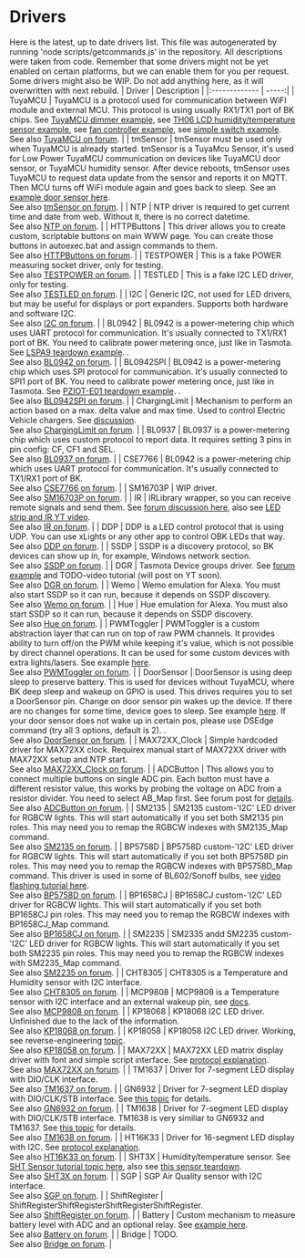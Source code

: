 # Drivers
Here is the latest, up to date drivers list.
This file was autogenerated by running 'node scripts/getcommands.js' in the repository.
All descriptions were taken from code.
Remember that some drivers might not be yet enabled on certain platforms,
but we can enable them for you per request. Some drivers might also be WIP.
Do not add anything here, as it will overwritten with next rebuild.
| Driver        | Description  |
|:------------- | -----:|
| TuyaMCU |  TuyaMCU is a protocol used for communication between WiFI module and external MCU. This protocol is using usually RX1/TX1 port of BK chips. See [TuyaMCU dimmer example](https://www.elektroda.com/rtvforum/topic3929151.html), see [TH06 LCD humidity/temperature sensor example](https://www.elektroda.com/rtvforum/topic3942730.html), see [fan controller example](https://www.elektroda.com/rtvforum/topic3908093.html), see [simple switch example](https://www.elektroda.com/rtvforum/topic3906443.html).<br/>See also [TuyaMCU on forum](https://www.elektroda.com/rtvforum/find.php?q=TuyaMCU). |
| tmSensor |  tmSensor must be used only when TuyaMCU is already started. tmSensor is a TuyaMcu Sensor, it's used for Low Power TuyaMCU communication on devices like TuyaMCU door sensor, or TuyaMCU humidity sensor. After device reboots, tmSensor uses TuyaMCU to request data update from the sensor and reports it on MQTT. Then MCU turns off WiFi module again and goes back to sleep. See an [example door sensor here](https://www.elektroda.com/rtvforum/topic3914412.html).<br/>See also [tmSensor on forum](https://www.elektroda.com/rtvforum/find.php?q=tmSensor). |
| NTP |  NTP driver is required to get current time and date from web. Without it, there is no correct datetime.<br/>See also [NTP on forum](https://www.elektroda.com/rtvforum/find.php?q=NTP). |
| HTTPButtons |  This driver allows you to create custom, scriptable buttons on main WWW page. You can create those buttons in autoexec.bat and assign commands to them.<br/>See also [HTTPButtons on forum](https://www.elektroda.com/rtvforum/find.php?q=HTTPButtons). |
| TESTPOWER |  This is a fake POWER measuring socket driver, only for testing.<br/>See also [TESTPOWER on forum](https://www.elektroda.com/rtvforum/find.php?q=TESTPOWER). |
| TESTLED |  This is a fake I2C LED driver, only for testing.<br/>See also [TESTLED on forum](https://www.elektroda.com/rtvforum/find.php?q=TESTLED). |
| I2C |  Generic I2C, not used for LED drivers, but may be useful for displays or port expanders. Supports both hardware and software I2C.<br/>See also [I2C on forum](https://www.elektroda.com/rtvforum/find.php?q=I2C). |
| BL0942 |  BL0942 is a power-metering chip which uses UART protocol for communication. It's usually connected to TX1/RX1 port of BK. You need to calibrate power metering once, just like in Tasmota. See [LSPA9 teardown example](https://www.elektroda.com/rtvforum/topic3887748.html). .<br/>See also [BL0942 on forum](https://www.elektroda.com/rtvforum/find.php?q=BL0942). |
| BL0942SPI |  BL0942 is a power-metering chip which uses SPI protocol for communication. It's usually connected to SPI1 port of BK. You need to calibrate power metering once, just like in Tasmota. See [PZIOT-E01 teardown example](https://www.elektroda.com/rtvforum/topic3945667.html). .<br/>See also [BL0942SPI on forum](https://www.elektroda.com/rtvforum/find.php?q=BL0942SPI). |
| ChargingLimit |  Mechanism to perform an action based on a max. delta value and max time. Used to control Electric Vehicle chargers. See [discussion](https://github.com/openshwprojects/OpenBK7231T_App/issues/892).<br/>See also [ChargingLimit on forum](https://www.elektroda.com/rtvforum/find.php?q=ChargingLimit). |
| BL0937 |  BL0937 is a power-metering chip which uses custom protocol to report data. It requires setting 3 pins in pin config: CF, CF1 and SEL.<br/>See also [BL0937 on forum](https://www.elektroda.com/rtvforum/find.php?q=BL0937). |
| CSE7766 |  BL0942 is a power-metering chip which uses UART protocol for communication. It's usually connected to TX1/RX1 port of BK.<br/>See also [CSE7766 on forum](https://www.elektroda.com/rtvforum/find.php?q=CSE7766). |
| SM16703P |  WIP driver.<br/>See also [SM16703P on forum](https://www.elektroda.com/rtvforum/find.php?q=SM16703P). |
| IR |  IRLibrary wrapper, so you can receive remote signals and send them. See [forum discussion here](https://www.elektroda.com/rtvforum/topic3920360.html), also see [LED strip and IR YT video](https://www.youtube.com/watch?v=KU0tDwtjfjw).<br/>See also [IR on forum](https://www.elektroda.com/rtvforum/find.php?q=IR). |
| DDP |  DDP is a LED control protocol that is using UDP. You can use xLights or any other app to control OBK LEDs that way.<br/>See also [DDP on forum](https://www.elektroda.com/rtvforum/find.php?q=DDP). |
| SSDP |  SSDP is a discovery protocol, so BK devices can show up in, for example, Windows network section.<br/>See also [SSDP on forum](https://www.elektroda.com/rtvforum/find.php?q=SSDP). |
| DGR |  Tasmota Device groups driver. See [forum example](https://www.elektroda.com/rtvforum/topic3925472.html) and TODO-video tutorial (will post on YT soon).<br/>See also [DGR on forum](https://www.elektroda.com/rtvforum/find.php?q=DGR). |
| Wemo |  Wemo emulation for Alexa. You must also start SSDP so it can run, because it depends on SSDP discovery.<br/>See also [Wemo on forum](https://www.elektroda.com/rtvforum/find.php?q=Wemo). |
| Hue |  Hue emulation for Alexa. You must also start SSDP so it can run, because it depends on SSDP discovery.<br/>See also [Hue on forum](https://www.elektroda.com/rtvforum/find.php?q=Hue). |
| PWMToggler |  PWMToggler is a custom abstraction layer that can run on top of raw PWM channels. It provides ability to turn off/on the PWM while keeping it's value, which is not possible by direct channel operations. It can be used for some custom devices with extra lights/lasers. See example [here](https://www.elektroda.com/rtvforum/topic3939064.html).<br/>See also [PWMToggler on forum](https://www.elektroda.com/rtvforum/find.php?q=PWMToggler). |
| DoorSensor |  DoorSensor is using deep sleep to preserve battery. This is used for devices without TuyaMCU, where BK deep sleep and wakeup on GPIO is used. This drives requires you to set a DoorSensor pin. Change on door sensor pin wakes up the device. If there are no changes for some time, device goes to sleep. See example [here](https://www.elektroda.com/rtvforum/topic3960149.html). If your door sensor does not wake up in certain pos, please use DSEdge command (try all 3 options, default is 2). .<br/>See also [DoorSensor on forum](https://www.elektroda.com/rtvforum/find.php?q=DoorSensor). |
| MAX72XX_Clock |  Simple hardcoded driver for MAX72XX clock. Requirex manual start of MAX72XX driver with MAX72XX setup and NTP start.<br/>See also [MAX72XX_Clock on forum](https://www.elektroda.com/rtvforum/find.php?q=MAX72XX_Clock). |
| ADCButton |  This allows you to connect multiple buttons on single ADC pin. Each button must have a different resistor value, this works by probing the voltage on ADC from a resistor divider. You need to select AB_Map first. See forum post for [details](https://www.elektroda.com/rtvforum/viewtopic.php?p=20541973#20541973).<br/>See also [ADCButton on forum](https://www.elektroda.com/rtvforum/find.php?q=ADCButton). |
| SM2135 |  SM2135 custom-'I2C' LED driver for RGBCW lights. This will start automatically if you set both SM2135 pin roles. This may need you to remap the RGBCW indexes with SM2135_Map command.<br/>See also [SM2135 on forum](https://www.elektroda.com/rtvforum/find.php?q=SM2135). |
| BP5758D |  BP5758D custom-'I2C' LED driver for RGBCW lights. This will start automatically if you set both BP5758D pin roles. This may need you to remap the RGBCW indexes with BP5758D_Map command. This driver is used in some of BL602/Sonoff bulbs, see [video flashing tutorial here](https://www.youtube.com/watch?v=L6d42IMGhHw).<br/>See also [BP5758D on forum](https://www.elektroda.com/rtvforum/find.php?q=BP5758D). |
| BP1658CJ |  BP1658CJ custom-'I2C' LED driver for RGBCW lights. This will start automatically if you set both BP1658CJ pin roles. This may need you to remap the RGBCW indexes with BP1658CJ_Map command.<br/>See also [BP1658CJ on forum](https://www.elektroda.com/rtvforum/find.php?q=BP1658CJ). |
| SM2235 |  SM2335 andd SM2235 custom-'I2C' LED driver for RGBCW lights. This will start automatically if you set both SM2235 pin roles. This may need you to remap the RGBCW indexes with SM2235_Map command.<br/>See also [SM2235 on forum](https://www.elektroda.com/rtvforum/find.php?q=SM2235). |
| CHT8305 |  CHT8305 is a Temperature and Humidity sensor with I2C interface.<br/>See also [CHT8305 on forum](https://www.elektroda.com/rtvforum/find.php?q=CHT8305). |
| MCP9808 |  MCP9808 is a Temperature sensor with I2C interface and an external wakeup pin, see [docs](https://www.elektroda.pl/rtvforum/topic3988466.html).<br/>See also [MCP9808 on forum](https://www.elektroda.com/rtvforum/find.php?q=MCP9808). |
| KP18068 |  KP18068 I2C LED driver. Unfinished due to the lack of the information.<br/>See also [KP18068 on forum](https://www.elektroda.com/rtvforum/find.php?q=KP18068). |
| KP18058 |  KP18058 I2C LED driver. Working, see reverse-engineering [topic](https://www.elektroda.pl/rtvforum/topic3991620.html).<br/>See also [KP18058 on forum](https://www.elektroda.com/rtvforum/find.php?q=KP18058). |
| MAX72XX |  MAX72XX LED matrix display driver with font and simple script interface. See [protocol explanation](https://www.elektroda.pl/rtvforum/viewtopic.php?p=18040628#18040628).<br/>See also [MAX72XX on forum](https://www.elektroda.com/rtvforum/find.php?q=MAX72XX). |
| TM1637 |  Driver for 7-segment LED display with DIO/CLK interface.<br/>See also [TM1637 on forum](https://www.elektroda.com/rtvforum/find.php?q=TM1637). |
| GN6932 |  Driver for 7-segment LED display with DIO/CLK/STB interface. See [this topic](https://www.elektroda.com/rtvforum/topic3971252.html) for details.<br/>See also [GN6932 on forum](https://www.elektroda.com/rtvforum/find.php?q=GN6932). |
| TM1638 |  Driver for 7-segment LED display with DIO/CLK/STB interface. TM1638 is very similiar to GN6932 and TM1637. See [this topic](https://www.elektroda.com/rtvforum/viewtopic.php?p=20553628#20553628) for details.<br/>See also [TM1638 on forum](https://www.elektroda.com/rtvforum/find.php?q=TM1638). |
| HT16K33 |  Driver for 16-segment LED display with I2C. See [protocol explanation](https://www.elektroda.pl/rtvforum/topic3984616.html).<br/>See also [HT16K33 on forum](https://www.elektroda.com/rtvforum/find.php?q=HT16K33). |
| SHT3X |  Humidity/temperature sensor. See [SHT Sensor tutorial topic here](https://www.elektroda.com/rtvforum/topic3958369.html), also see [this sensor teardown](https://www.elektroda.com/rtvforum/topic3945688.html).<br/>See also [SHT3X on forum](https://www.elektroda.com/rtvforum/find.php?q=SHT3X). |
| SGP |  SGP Air Quality sensor with I2C interface.<br/>See also [SGP on forum](https://www.elektroda.com/rtvforum/find.php?q=SGP). |
| ShiftRegister |  ShiftRegisterShiftRegisterShiftRegisterShiftRegister.<br/>See also [ShiftRegister on forum](https://www.elektroda.com/rtvforum/find.php?q=ShiftRegister). |
| Battery |  Custom mechanism to measure battery level with ADC and an optional relay. See [example here](https://www.elektroda.com/rtvforum/topic3959103.html).<br/>See also [Battery on forum](https://www.elektroda.com/rtvforum/find.php?q=Battery). |
| Bridge |  TODO.<br/>See also [Bridge on forum](https://www.elektroda.com/rtvforum/find.php?q=Bridge). |
